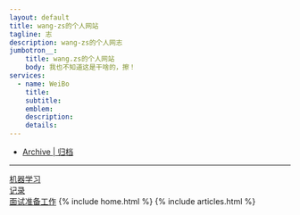 ```yaml
---
layout: default
title: wang-zs的个人网站
tagline: 志
description: wang-zs的个人网志
jumbotron__:
    title: wang.zs的个人网站
    body: 我也不知道这是干啥的，擦！
services: 
  - name: WeiBo
    title:
    subtitle: 
    emblem: 
    description:
    details: 
---
```

<!-- Nav tabs -->
<ul class="nav nav-pills nav-justifiedx">
    <li class=""><a href="/archive.html">Archive | 归档</a></li>
</ul>
<hr>
<a href="/ml/index.html">机器学习</a>
<br>
<a href="/record/index.html">记录</a>
<br>
<a href="/resume/index.html">面试准备工作</a>
{% include home.html %}
{% include articles.html %}
